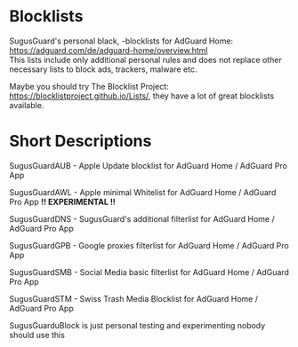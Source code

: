 # Blocklists
SugusGuard's personal black, -blocklists for AdGuard Home: https://adguard.com/de/adguard-home/overview.html  
This lists include only additional personal rules and does not replace other necessary lists to block ads, trackers, malware etc.

Maybe you should try The Blocklist Project: https://blocklistproject.github.io/Lists/, they have a lot of great blocklists available.

# Short Descriptions

SugusGuardAUB - Apple Update blocklist for AdGuard Home / AdGuard Pro App

SugusGuardAWL - Apple minimal Whitelist for AdGuard Home / AdGuard Pro App **!! EXPERIMENTAL !!**

SugusGuardDNS - SugusGuard's additional filterlist for AdGuard Home / AdGuard Pro App

SugusGuardGPB - Google proxies filterlist for AdGuard Home / AdGuard Pro App

SugusGuardSMB - Social Media basic filterlist for AdGuard Home / AdGuard Pro App

SugusGuardSTM - Swiss Trash Media Blocklist for AdGuard Home / AdGuard Pro App

SugusGuarduBlock is just personal testing and experimenting nobody should use this

